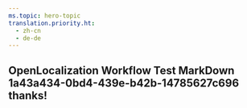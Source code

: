```yaml
---
ms.topic: hero-topic
translation.priority.ht: 
  - zh-cn
  - de-de
---
```

## OpenLocalization Workflow Test MarkDown 1a43a434-0bd4-439e-b42b-14785627c696 thanks!

